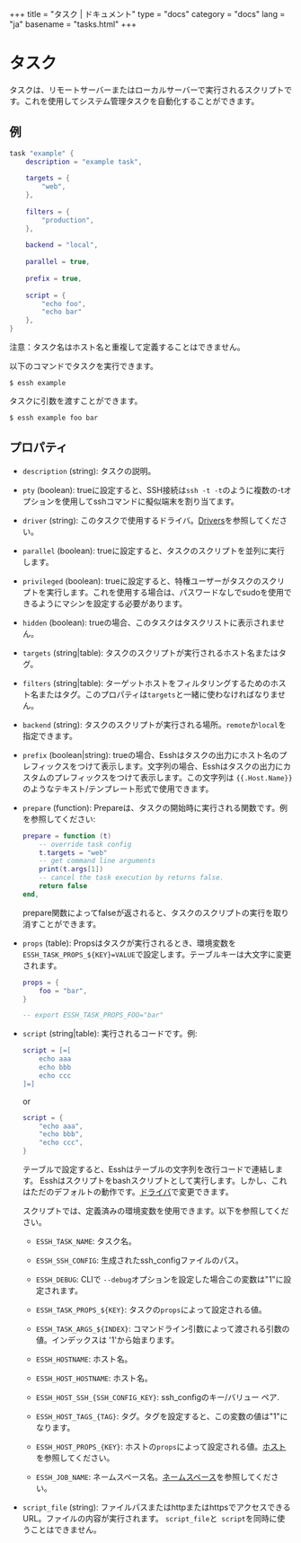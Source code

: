 +++
title = "タスク | ドキュメント"
type = "docs"
category = "docs"
lang = "ja"
basename = "tasks.html"
+++

# タスク

タスクは、リモートサーバーまたはローカルサーバーで実行されるスクリプトです。これを使用してシステム管理タスクを自動化することができます。

## 例

~~~lua
task "example" {
    description = "example task",
    
    targets = {
        "web",
    },
    
    filters = {
        "production",
    },
    
    backend = "local",
    
    parallel = true,
    
    prefix = true,
    
    script = {
        "echo foo",
        "echo bar"
    },
}
~~~

注意：タスク名はホスト名と重複して定義することはできません。

以下のコマンドでタスクを実行できます。

~~~
$ essh example
~~~

タスクに引数を渡すことができます。

~~~
$ essh example foo bar
~~~



## プロパティ

* `description` (string): タスクの説明。

* `pty` (boolean): trueに設定すると、SSH接続は`ssh -t -t`のように複数の-tオプションを使用してsshコマンドに擬似端末を割り当てます。

* `driver` (string): このタスクで使用するドライバ。[Drivers](drivers.html)を参照してください。

* `parallel` (boolean): trueに設定すると、タスクのスクリプトを並列に実行します。

* `privileged` (boolean): trueに設定すると、特権ユーザーがタスクのスクリプトを実行します。これを使用する場合は、パスワードなしでsudoを使用できるようにマシンを設定する必要があります。

* `hidden` (boolean): trueの場合、このタスクはタスクリストに表示されません。

* `targets` (string|table): タスクのスクリプトが実行されるホスト名またはタグ。

* `filters` (string|table): ターゲットホストをフィルタリングするためのホスト名またはタグ。このプロパティは`targets`と一緒に使わなければなりません。

* `backend` (string): タスクのスクリプトが実行される場所。`remote`か`local`を指定できます。

* `prefix` (boolean|string): trueの場合、Esshはタスクの出力にホスト名のプレフィックスをつけて表示します。文字列の場合、Esshはタスクの出力にカスタムのプレフィックスをつけて表示します。この文字列は `{{.Host.Name}}`のようなテキスト/テン​​プレート形式で使用できます。

* `prepare` (function): Prepareは、タスクの開始時に実行される関数です。例を参照してください:

    ~~~lua
    prepare = function (t)
        -- override task config
        t.targets = "web"
        -- get command line arguments
        print(t.args[1])
        -- cancel the task execution by returns false.
        return false
    end,
    ~~~

    prepare関数によってfalseが返されると、タスクのスクリプトの実行を取り消すことができます。

* `props` (table): Propsはタスクが実行されるとき、環境変数を`ESSH_TASK_PROPS_${KEY}=VALUE`で設定します。テーブルキーは大文字に変更されます。

    ~~~lua
    props = {
        foo = "bar",
    }

    -- export ESSH_TASK_PROPS_FOO="bar"
    ~~~
    
* `script` (string|table): 実行されるコードです。例:

    ~~~lua
    script = [=[
        echo aaa
        echo bbb
        echo ccc
    ]=]
    ~~~

    or

    ~~~lua
    script = {
        "echo aaa",
        "echo bbb",
        "echo ccc",
    }
    ~~~

    テーブルで設定すると、Esshはテーブルの文字列を改行コードで連結します。 Esshはスクリプトをbashスクリプトとして実行します。しかし、これはただのデフォルトの動作です。[ドライバ](drivers.html)で変更できます。

    スクリプトでは、定義済みの環境変数を使用できます。以下を参照してください。

  * `ESSH_TASK_NAME`: タスク名。

  * `ESSH_SSH_CONFIG`: 生成されたssh_configファイルのパス。

  * `ESSH_DEBUG`: CLIで `--debug`オプションを設定した場合この変数は"1"に設定されます。

  * `ESSH_TASK_PROPS_${KEY}`: タスクの`props`によって設定される値。
  
  * `ESSH_TASK_ARGS_${INDEX}`: コマンドライン引数によって渡される引数の値。インデックスは '1'から始まります。

  * `ESSH_HOSTNAME`: ホスト名。

  * `ESSH_HOST_HOSTNAME`: ホスト名。

  * `ESSH_HOST_SSH_{SSH_CONFIG_KEY}`: ssh_configのキー/バリュー ペア.

  * `ESSH_HOST_TAGS_{TAG}`: タグ。タグを設定すると、この変数の値は"1"になります。

  * `ESSH_HOST_PROPS_{KEY}`: ホストの`props`によって設定される値。[ホスト](hosts.html)を参照してください。

  * `ESSH_JOB_NAME`: ネームスペース名。[ネームスペース](namespaces.html)を参照してください。
  
* `script_file` (string): ファイルパスまたはhttpまたはhttpsでアクセスできるURL。ファイルの内容が実行されます。 `script_file`と` script`を同時に使うことはできません。
